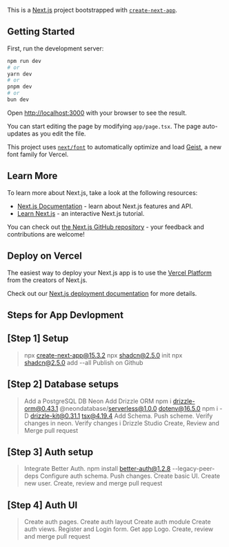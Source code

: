 This is a [Next.js](https://nextjs.org) project bootstrapped with [`create-next-app`](https://nextjs.org/docs/app/api-reference/cli/create-next-app).

## Getting Started

First, run the development server:

```bash
npm run dev
# or
yarn dev
# or
pnpm dev
# or
bun dev
```

Open [http://localhost:3000](http://localhost:3000) with your browser to see the result.

You can start editing the page by modifying `app/page.tsx`. The page auto-updates as you edit the file.

This project uses [`next/font`](https://nextjs.org/docs/app/building-your-application/optimizing/fonts) to automatically optimize and load [Geist](https://vercel.com/font), a new font family for Vercel.

## Learn More

To learn more about Next.js, take a look at the following resources:

- [Next.js Documentation](https://nextjs.org/docs) - learn about Next.js features and API.
- [Learn Next.js](https://nextjs.org/learn) - an interactive Next.js tutorial.

You can check out [the Next.js GitHub repository](https://github.com/vercel/next.js) - your feedback and contributions are welcome!

## Deploy on Vercel

The easiest way to deploy your Next.js app is to use the [Vercel Platform](https://vercel.com/new?utm_medium=default-template&filter=next.js&utm_source=create-next-app&utm_campaign=create-next-app-readme) from the creators of Next.js.

Check out our [Next.js deployment documentation](https://nextjs.org/docs/app/building-your-application/deploying) for more details.

## Steps for App Devlopment 

## [Step 1] Setup
>npx create-next-app@15.3.2
>npx shadcn@2.5.0 init
>npx shadcn@2.5.0 add --all
>Publish on Github

## [Step 2] Database setups
>Add a PostgreSQL DB Neon
>Add Drizzle ORM
>npm i drizzle-orm@0.43.1 @neondatabase/serverless@1.0.0 dotenv@16.5.0
>npm i -D drizzle-kit@0.31.1 tsx@4.19.4
>Add Schema. Push scheme. Verify changes in neon. Verify changes i Drizzle Studio
>Create, Review and Merge pull request

## [Step 3] Auth setup
>Integrate Better Auth.  npm install better-auth@1.2.8 --legacy-peer-deps
>Configure auth schema. Push changes.
>Create basic UI. Create new user.
>Create, review and merge pull request

## [Step 4] Auth UI
>Create auth pages.
>Create auth layout
>Create auth module
>Create auth views. Register and Login form. Get app Logo.
>Create, review and merge pull request
